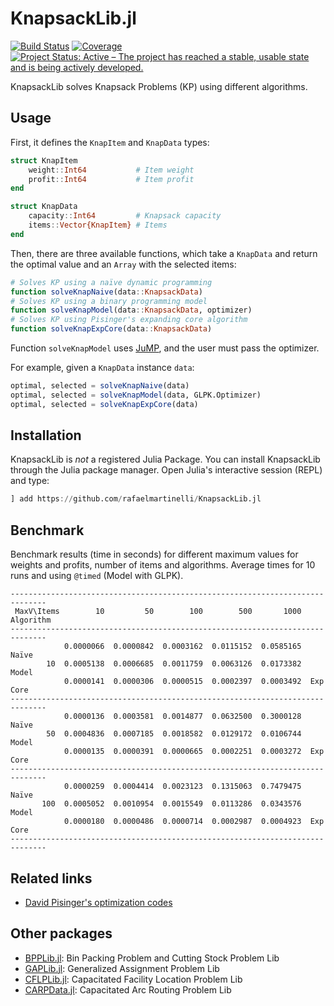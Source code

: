 # KnapsackLib.jl

<!-- [![Stable](https://img.shields.io/badge/docs-stable-blue.svg)](https://rafaelmartinelli.github.io/KnapsackLib.jl/stable)
[![Dev](https://img.shields.io/badge/docs-dev-blue.svg)](https://rafaelmartinelli.github.io/KnapsackLib.jl/dev) -->
[![Build Status](https://github.com/rafaelmartinelli/KnapsackLib.jl/workflows/CI/badge.svg)](https://github.com/rafaelmartinelli/KnapsackLib.jl/actions)
[![Coverage](https://codecov.io/gh/rafaelmartinelli/KnapsackLib.jl/branch/main/graph/badge.svg)](https://codecov.io/gh/rafaelmartinelli/KnapsackLib.jl)
[![Project Status: Active – The project has reached a stable, usable state and is being actively developed.](https://www.repostatus.org/badges/latest/active.svg)](https://www.repostatus.org/#active)

KnapsackLib solves Knapsack Problems (KP) using different algorithms.

## Usage

First, it defines the `KnapItem` and `KnapData` types:

```julia
struct KnapItem
    weight::Int64           # Item weight
    profit::Int64           # Item profit
end

struct KnapData
    capacity::Int64         # Knapsack capacity
    items::Vector{KnapItem} # Items
end
```

Then, there are three available functions, which take a `KnapData` and return the optimal value and an `Array` with the selected items:

```julia
# Solves KP using a naïve dynamic programming
function solveKnapNaive(data::KnapsackData)
# Solves KP using a binary programming model
function solveKnapModel(data::KnapsackData, optimizer)
# Solves KP using Pisinger's expanding core algorithm
function solveKnapExpCore(data::KnapsackData)
```
Function `solveKnapModel` uses [JuMP](https://jump.dev/), and the user must pass the optimizer.

For example, given a `KnapData` instance `data`:
```julia
optimal, selected = solveKnapNaive(data)
optimal, selected = solveKnapModel(data, GLPK.Optimizer)
optimal, selected = solveKnapExpCore(data)
```

## Installation

KnapsackLib is *not* a registered Julia Package.
You can install KnapsackLib through the Julia package manager.
Open Julia's interactive session (REPL) and type:

```julia
] add https://github.com/rafaelmartinelli/KnapsackLib.jl
```

## Benchmark

Benchmark results (time in seconds) for different maximum values for weights and profits, number of items and algorithms. Average times for 10 runs and using `@timed` (Model with GLPK).

```
------------------------------------------------------------------------------
 MaxV\Items        10         50        100        500       1000  Algorithm
------------------------------------------------------------------------------
            0.0000066  0.0000842  0.0003162  0.0115152  0.0585165  Naïve
        10  0.0005138  0.0006685  0.0011759  0.0063126  0.0173382  Model
            0.0000141  0.0000306  0.0000515  0.0002397  0.0003492  Exp Core
------------------------------------------------------------------------------
            0.0000136  0.0003581  0.0014877  0.0632500  0.3000128  Naïve
        50  0.0004836  0.0007185  0.0018582  0.0129172  0.0106744  Model
            0.0000135  0.0000391  0.0000665  0.0002251  0.0003272  Exp Core
------------------------------------------------------------------------------
            0.0000259  0.0004414  0.0023123  0.1315063  0.7479475  Naïve
       100  0.0005052  0.0010954  0.0015549  0.0113286  0.0343576  Model
            0.0000180  0.0000486  0.0000714  0.0002987  0.0004923  Exp Core
------------------------------------------------------------------------------
```

## Related links

- [David Pisinger's optimization codes](http://hjemmesider.diku.dk/~pisinger/codes.html)

## Other packages

- [BPPLib.jl](https://github.com/rafaelmartinelli/BPPLib.jl): Bin Packing Problem and Cutting Stock Problem Lib
- [GAPLib.jl](https://github.com/rafaelmartinelli/GAPLib.jl): Generalized Assignment Problem Lib
- [CFLPLib.jl](https://github.com/rafaelmartinelli/CFLPLib.jl): Capacitated Facility Location Problem Lib
- [CARPData.jl](https://github.com/rafaelmartinelli/CARPData.jl): Capacitated Arc Routing Problem Lib
